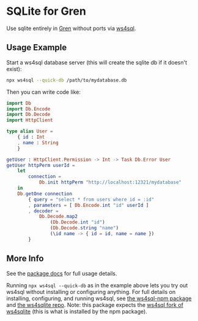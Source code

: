 # SQLite for Gren

Use sqlite entirely in [Gren](https://gren-lang.org/) without ports via [ws4sql](https://github.com/proofrock/ws4sqlite).

## Usage Example

Start a ws4sql database server (this will create the sqlite db if it doesn't exist):

```bash
npx ws4sql --quick-db /path/to/mydatabase.db
```

Then you can write code like:

```elm
import Db
import Db.Encode
import Db.Decode
import HttpClient

type alias User =
    { id : Int
    , name : String
    }

getUser : HttpClient.Permission -> Int -> Task Db.Error User
getUser httpPerm userId =
    let
        connection =
            Db.init httpPerm "http://localhost:12321/mydatabase"
    in
    Db.getOne connection
        { query = "select * from users where id = :id"
        , parameters = [ Db.Encode.int "id" userId ]
        , decoder = 
            Db.Decode.map2
                (Db.Decode.int "id")
                (Db.Decode.string "name")
                (\id name -> { id = id, name = name })
        }
```

## More Info

See the [package docs](https://packages.gren-lang.org/package/blaix/gren-ws4sql) for full usage details.

Running `npx ws4sql --quick-db` as in the example above lets you try out ws4sql without installing or configuring anything.
For full details on installing, configuring, and running ws4sql, see [the ws4sql-npm package](https://github.com/blaix/ws4sql-npm/) and [the ws4sqlite repo](https://github.com/proofrock/ws4sqlite).
Note: this package expects the [ws4sql fork of ws4sqlite](https://github.com/proofrock/ws4sqlite/tree/fork/ws4sql) (this is what is installed by the npm package).
